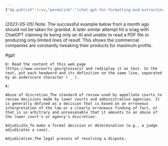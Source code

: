 ```yaml
---
{"dg-publish":true,"permalink":"/chat-gpt-for-formatting-and-extracting-glossaries/","tags":["#gpt"],"noteIcon":"2"}
---
```


*(2023-05-05)* Note: The successful example below from a month ago should not be taken for granted. A later similar attempt hit a snag with ChatGPT claiming its being only an AI and unable to read a PDF file or producing only limited lines of result. This shows the commercial companies are constantly tweaking their products for maximum profits.

#gpt 
```
Q: Read the content of this web page (https://www.uscourts.gov/glossary) and redisplay it as text. In the text, put each headword and its definition on the same line, separated by an underscore character ( _ ).

A: 

Abuse of discretion_The standard of review used by appellate courts to review decisions made by lower courts and administrative agencies. It is generally defined as a decision that is based on an erroneous interpretation of the law or a clearly erroneous finding of fact, or that is so arbitrary and unreasonable that it amounts to an abuse of the lower court's or agency's discretion.

Adjudicate_To make a formal decision or determination (e.g., a judge adjudicates a case).

Adjudication_The legal process of resolving a dispute.
```
